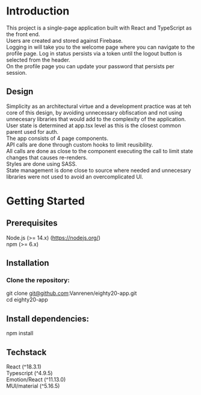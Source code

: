 # Introduction
This project is a single-page application built with React and TypeScript as the front end.  
Users are created and stored against Firebase.  
Logging in will take you to the welcome page where you can navigate to the profile page. 
Log in status persists via a token until the logout button is selected from the header.  
On the profile page you can update your password that persists per session.

## Design
Simplicity as an architectural virtue and a development practice was at teh core of this design, by avoiding unnecessary obfiscation and not using unnecesary libraries that would add to the complexity of the application.  
User state is determined at app.tsx level as this is the closest common parent used for auth.  
The app consists of 4 page components.  
API calls are done through custom hooks to limit reusibility.  
All calls are done as close to the component executing the call to limit state changes that causes re-renders.  
Styles are done using SASS.  
State management is done close to source where needed and unnecesary libraries were not used to avoid an overcomplicated UI.  

# Getting Started
## Prerequisites
Node.js (>= 14.x) (https://nodejs.org/)  
npm (>= 6.x)

## Installation
### Clone the repository:
git clone git@github.com:Vanrenen/eighty20-app.git  
cd eighty20-app

## Install dependencies:
npm install

## Techstack
React (^18.3.1)  
Typescript (^4.9.5)  
Emotion/React (^11.13.0)  
MUI/material (^5.16.5)
